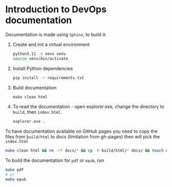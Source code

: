# Introduction to DevOps documentation

Documentation is made using ``Sphinx``, to build it:

1. Create and init a virtual environment

    ```bash
    python3.11 -m venv venv
    source venv/bin/activate
    ```

2. Install Python dependencies

    ```bash
    pip install -r requirements.txt
    ```

3. Build documentation

    ```bash
    make clean html
    ```

4. To read the documentation - open explorer.exe, change the directory to ``build``, then ``index.html``.

    ```bash
    explorer.exe .
    ```

To have documentation available on GitHub pages you need to copy the files from ``build/html`` to docs (limitation from gh-pages) then will pick the ``index.html``

```bash
make clean html && rm -rf docs/* && cp -R build/html/* docs/ && touch docs/.nojekyll
```

To build the documentation for ``pdf`` or ``epub``, run

```bash
make pdf
# or
make epub
```
